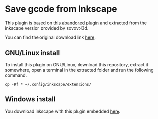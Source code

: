 # Save gcode from Inkscape

This plugin is based on [this abandoned plugin](https://github.com/martymcguire/inkscape-unicorn) and extracted from the inkscape version provided by [sovovol3d](https://www.sovol3d.com).

You can find the original download link [here](https://www.sovol3d.com/pages/so-1-document-download).

## GNU/Linux install

To install this plugin on GNU/Linux, download this repository, extract it somewhere, open a terminal in the extracted folder and run the following command.

```console
cp -Rf * ~/.config/inkscape/extensions/
```

## Windows install

You download inkscape with this plugin embedded [here](https://www.sovol3d.com/pages/so-1-document-download).

